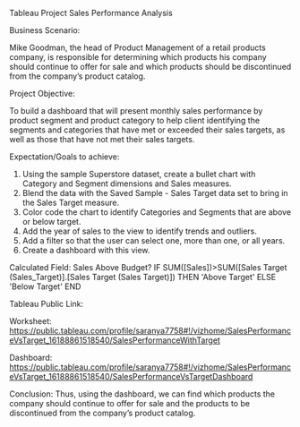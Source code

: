 Tableau Project
Sales Performance Analysis

Business Scenario:

Mike Goodman, the head of Product Management of a retail products company, is responsible for determining which products his company should continue to offer for sale and which products should be discontinued from the company’s product catalog. 

Project Objective:

To build a dashboard that will present monthly sales performance by product segment and product category to help client identifying the segments and categories that have met or exceeded their sales targets, as well as those that have not met their sales targets.

Expectation/Goals to achieve:

1.	Using the sample Superstore dataset, create a bullet chart with Category and Segment dimensions and Sales measures. 
2.	Blend the data with the Saved Sample - Sales Target data set to bring in the Sales Target measure. 
3.	Color code the chart to identify Categories and Segments that are above or below target. 
4.	Add the year of sales to the view to identify trends and outliers. 
5.	Add a filter so that the user can select one, more than one, or all years. 
6.	Create a dashboard with this view.
 
Calculated Field:
Sales Above Budget?
IF SUM([Sales])>SUM([Sales Target (Sales_Target)].[Sales Target (Sales Target)]) 
THEN 
'Above Target'
ELSE
'Below Target'
END
 
Tableau Public Link:

Worksheet:
https://public.tableau.com/profile/saranya7758#!/vizhome/SalesPerformanceVsTarget_16188861518540/SalesPerformanceWithTarget

Dashboard:
https://public.tableau.com/profile/saranya7758#!/vizhome/SalesPerformanceVsTarget_16188861518540/SalesPerformanceVsTargetDashboard

Conclusion:
Thus, using the dashboard, we can find which products the company should continue to offer for sale and the products to be discontinued from the company’s product catalog. 

